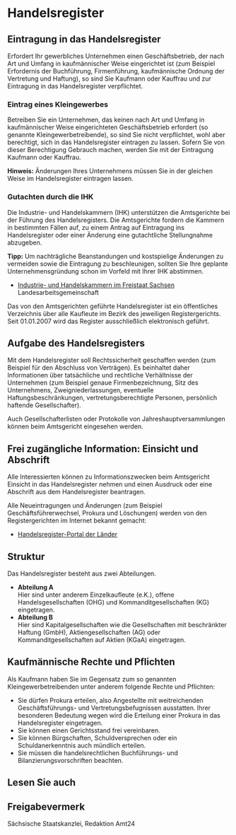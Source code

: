# Handelsregister

Eintragung in das Handelsregister
---------------------------------

Erfordert Ihr gewerbliches Unternehmen einen Geschäftsbetrieb, der nach Art und Umfang in kaufmännischer Weise eingerichtet ist (zum Beispiel Erfordernis der Buchführung, Firmenführung, kaufmännische Ordnung der Vertretung und Haftung), so sind Sie Kaufmann oder Kauffrau und zur Eintragung in das Handelsregister verpflichtet.

### Eintrag eines Kleingewerbes

Betreiben Sie ein Unternehmen, das keinen nach Art und Umfang in kaufmännischer Weise eingerichteten Geschäftsbetrieb erfordert (so genannte Kleingewerbetreibende), so sind Sie nicht verpflichtet, wohl aber berechtigt, sich in das Handelsregister eintragen zu lassen. Sofern Sie von dieser Berechtigung Gebrauch machen, werden Sie mit der Eintragung Kaufmann oder Kauffrau.

**Hinweis:** Änderungen Ihres Unternehmens müssen Sie in der gleichen Weise im Handelsregister eintragen lassen.

### Gutachten durch die IHK

Die Industrie- und Handelskammern (IHK) unterstützen die Amtsgerichte bei der Führung des Handelsregisters. Die Amtsgerichte fordern die Kammern in bestimmten Fällen auf, zu einem Antrag auf Eintragung ins Handelsregister oder einer Änderung eine gutachtliche Stellungnahme abzugeben.

**Tipp:** Um nachträgliche Beanstandungen und kostspielige Änderungen zu vermeiden sowie die Eintragung zu beschleunigen, sollten Sie Ihre geplante Unternehmensgründung schon im Vorfeld mit Ihrer IHK abstimmen.

* [Industrie- und Handelskammern im Freistaat Sachsen](http://www.ihk.de/ "Landesarbeitsgemeinschaft der Industrie- und Handelskammern Sachsen")  
   Landesarbeitsgemeinschaft

Das von den Amtsgerichten geführte Handelsregister ist ein öffentliches Verzeichnis über alle Kaufleute im Bezirk des jeweiligen Registergerichts. Seit 01.01.2007 wird das Register ausschließlich elektronisch geführt.

Aufgabe des Handelsregisters
----------------------------

Mit dem Handelsregister soll Rechtssicherheit geschaffen werden (zum Beispiel für den Abschluss von Verträgen). Es beinhaltet daher Informationen über tatsächliche und rechtliche Verhältnisse der Unternehmen (zum Beispiel genaue Firmenbezeichnung, Sitz des Unternehmens, Zweigniederlassungen, eventuelle Haftungsbeschränkungen, vertretungsberechtigte Personen, persönlich haftende Gesellschafter).

Auch Gesellschafterlisten oder Protokolle von Jahreshauptversammlungen können beim Amtsgericht eingesehen werden.

Frei zugängliche Information: Einsicht und Abschrift
----------------------------------------------------

Alle Interessierten können zu Informationszwecken beim Amtsgericht Einsicht in das Handelsregister nehmen und einen Ausdruck oder eine Abschrift aus dem Handelsregister beantragen.

Alle Neueintragungen und Änderungen (zum Beispiel Geschäftsführerwechsel, Prokura und Löschungen) werden von den Registergerichten im Internet bekannt gemacht:

* [Handelsregister-Portal der Länder](http://www.handelsregister.de/ "Justizministerium NRW: Gemeinsames Registerportal der Länder")

Struktur
--------

Das Handelsregister besteht aus zwei Abteilungen.

* **Abteilung A**  
   Hier sind unter anderem Einzelkaufleute (e.K.), offene Handelsgesellschaften (OHG) und Kommanditgesellschaften (KG) eingetragen.
* **Abteilung B**  
   Hier sind Kapitalgesellschaften wie die Gesellschaften mit beschränkter Haftung (GmbH), Aktiengesellschaften (AG) oder Kommanditgesellschaften auf Aktien (KGaA) eingetragen.

Kaufmännische Rechte und Pflichten
----------------------------------

Als Kaufmann haben Sie im Gegensatz zum so genannten Kleingewerbetreibenden unter anderem folgende Rechte und Pflichten:

* Sie dürfen Prokura erteilen, also Angestellte mit weitreichenden Geschäftsführungs- und Vertretungsbefugnissen ausstatten. Ihrer besonderen Bedeutung wegen wird die Erteilung einer Prokura in das Handelsregister eingetragen.
* Sie können einen Gerichtsstand frei vereinbaren.
* Sie können Bürgschaften, Schuldversprechen oder ein Schuldanerkenntnis auch mündlich erteilen.
* Sie müssen die handelsrechtlichen Buchführungs- und Bilanzierungsvorschriften beachten.

## Lesen Sie auch

## Freigabevermerk

Sächsische Staatskanzlei, Redaktion Amt24
